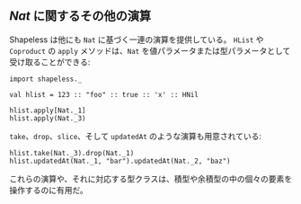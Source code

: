 ## *Nat* に関するその他の演算

Shapeless は他にも `Nat` に基づく一連の演算を提供している。
`HList` や `Coproduct` の `apply` メソッドは、`Nat` を値パラメータまたは型パラメータとして受け取ることができる:

```tut:book:silent
import shapeless._

val hlist = 123 :: "foo" :: true :: 'x' :: HNil
```

```tut:book
hlist.apply[Nat._1]
hlist.apply(Nat._3)
```

`take`、`drop`、`slice`、そして `updatedAt` のような演算も用意されている:

```tut:book
hlist.take(Nat._3).drop(Nat._1)
hlist.updatedAt(Nat._1, "bar").updatedAt(Nat._2, "baz")
```

これらの演算や、それに対応する型クラスは、積型や余積型の中の個々の要素を操作するのに有用だ。
